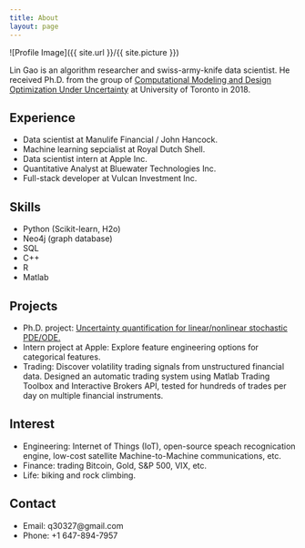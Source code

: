 ```yaml
---
title: About
layout: page
---
```

![Profile Image]({{ site.url }}/{{ site.picture }})

<p>Lin Gao is an algorithm researcher and swiss-army-knife data scientist. He received Ph.D. from the group of <a href="http://arrow.utias.utoronto.ca/~pbn/">Computational Modeling and Design Optimization Under Uncertainty</a> at University of Toronto in 2018.</p>

<h2>Experience</h2>
<ul>
	<li> Data scientist at Manulife Financial / John Hancock.</li>
	<li> Machine learning sepcialist at Royal Dutch Shell.</li>
	<li> Data scientist intern at Apple Inc.</li>
	<li> Quantitative Analyst at Bluewater Technologies Inc.</li>
	<li> Full-stack developer at Vulcan Investment Inc.</li>
</ul>

<h2>Skills</h2>

<ul class="skill-list"> 
        <li>Python (Scikit-learn, H2o)</li>
		<li>Neo4j (graph database)</li>
		<li>SQL</li>
		<li>C++</li>
        <li>R</li>
		<li>Matlab</li> 
</ul>

<h2>Projects</h2>

<ul>
	<li> Ph.D. project: <a href="https://lingao.ca/phd/">Uncertainty quantification for linear/nonlinear stochastic PDE/ODE.</a></li>
        <li> Intern project at Apple: Explore feature engineering options for categorical features.</li>
        <li> Trading: Discover volatility trading signals from unstructured financial data. Designed an automatic trading system using Matlab Trading Toolbox and Interactive Brokers API, tested for hundreds of trades per day on multiple financial instruments. </li>
</ul>


<h2>Interest</h2>
<ul>
	<li> Engineering: Internet of Things (IoT), open-source speach recognication engine, low-cost satellite Machine-to-Machine communications, etc. </li> 
	<li> Finance: trading Bitcoin, Gold, S&P 500, VIX, etc. </li>
	<li> Life: biking and rock climbing. </li>

</ul>

<h2>Contact</h2>

<ul>
    <li>Email: q30327@gmail.com </li>
	<li>Phone: +1 647-894-7957</li>
</ul>
